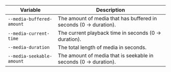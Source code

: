 | Variable                  | Description                                                       |
| ------------------------- | ----------------------------------------------------------------- |
| `--media-buffered-amount` | The amount of media that has buffered in seconds (0 -> duration). |
| `--media-current-time`    | The current playback time in seconds (0 -> duration).             |
| `--media-duration`        | The total length of media in seconds.                             |
| `--media-seekable-amount` | The amount of media that is seekable in seconds (0 -> duration).  |

